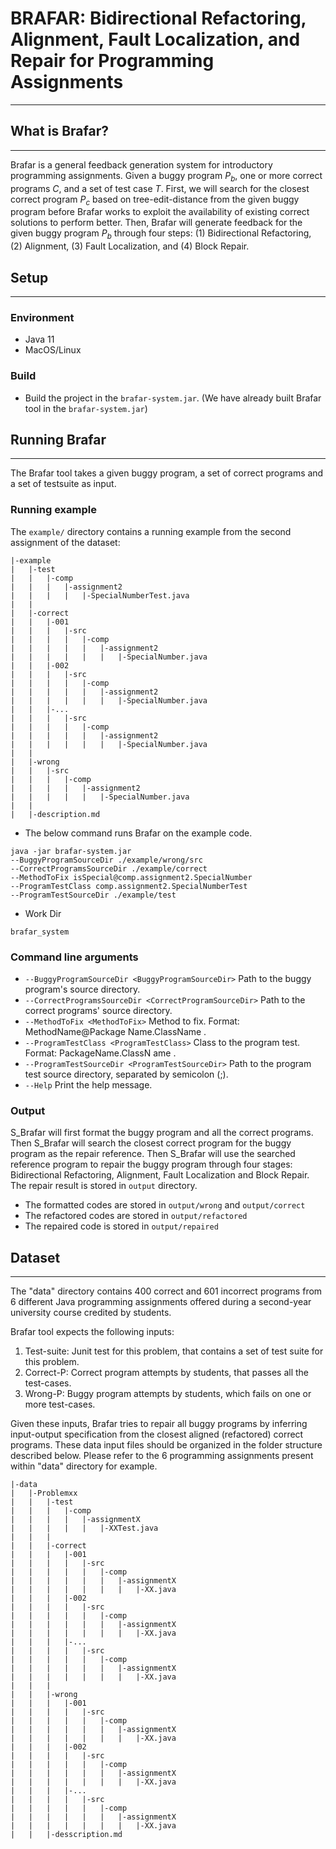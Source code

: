 # BRAFAR: Bidirectional Refactoring, Alignment, Fault Localization, and Repair for Programming Assignments

---
## What is Brafar?

---
Brafar is a general feedback generation system for introductory programming assignments. Given a buggy program $P_b$, one or more correct programs $C$, and a set of test case $T$. First, we will search for the closest correct program $P_c$ based on tree-edit-distance from the given buggy program before Brafar works to exploit the availability of existing correct solutions to perform better. Then, Brafar will generate feedback for the given buggy program $P_b$ through four steps: (1) Bidirectional Refactoring, (2) Alignment, (3) Fault Localization, and (4) Block Repair.

## Setup

---
###  Environment
* Java 11
* MacOS/Linux

### Build
* Build the project in the ```brafar-system.jar```.
  (We have already built Brafar tool in the ```brafar-system.jar```)

## Running Brafar

---
The Brafar tool takes a given buggy program, a set of correct programs and a set of testsuite as input. 

### Running example

The ```example/``` directory contains a running example from the second assignment of the dataset:
```
|-example
|   |-test
|   |   |-comp
|   |   |   |-assignment2
|   |   |   |   |-SpecialNumberTest.java
|   |   
|   |-correct
|   |   |-001
|   |   |   |-src
|   |   |   |   |-comp
|   |   |   |   |   |-assignment2
|   |   |   |   |   |   |-SpecialNumber.java
|   |   |-002
|   |   |   |-src
|   |   |   |   |-comp
|   |   |   |   |   |-assignment2
|   |   |   |   |   |   |-SpecialNumber.java
|   |   |-...
|   |   |   |-src
|   |   |   |   |-comp
|   |   |   |   |   |-assignment2
|   |   |   |   |   |   |-SpecialNumber.java
|   |
|   |-wrong
|   |   |-src
|   |   |   |-comp
|   |   |   |   |-assignment2
|   |   |   |   |   |-SpecialNumber.java
|   |
|   |-description.md
```

* The below command runs Brafar on the example code. 
```shell
java -jar brafar-system.jar 
--BuggyProgramSourceDir ./example/wrong/src
--CorrectProgramsSourceDir ./example/correct
--MethodToFix isSpecial@comp.assignment2.SpecialNumber
--ProgramTestClass comp.assignment2.SpecialNumberTest
--ProgramTestSourceDir ./example/test
```
* Work Dir
```
brafar_system
```

### Command line arguments
* ```--BuggyProgramSourceDir <BuggyProgramSourceDir>```         Path to the buggy
program's source
directory.
* ```--CorrectProgramsSourceDir <CorrectProgramSourceDir>```     Path to the
correct programs'
source directory.
* ```--MethodToFix <MethodToFix>```                            Method to fix.
Format:
MethodName@Package
Name.ClassName .
* ```--ProgramTestClass <ProgramTestClass>```               Class to the
program test.
Format:
PackageName.ClassN
ame .
* ```--ProgramTestSourceDir <ProgramTestSourceDir>```      Path to the
program test
source directory,
separated by
semicolon (;).
* ```--Help```                                              Print the help
  message.

### Output
S_Brafar will first format the buggy program and all the correct programs. Then S_Brafar will search the closest correct program for the buggy program as the repair reference. Then S_Brafar will use the searched reference program to repair the buggy program through four stages: Bidirectional Refactoring, Alignment, Fault Localization and Block Repair. The repair result is stored in ```output``` directory.
* The formatted codes are stored in ```output/wrong``` and ```output/correct```
* The refactored codes are stored in ```output/refactored```
* The repaired code is stored in ```output/repaired```

## Dataset

---
The "data" directory contains 400 correct and 601 incorrect programs from 6 different Java programming assignments offered during a second-year university course credited by students.

Brafar tool expects the following inputs:
1. Test-suite: Junit test for this problem, that contains a set of test suite for this problem.
2. Correct-P: Correct program attempts by students, that passes all the test-cases.
3. Wrong-P: Buggy program attempts by students, which fails on one or more test-cases.

Given these inputs, Brafar tries to repair all buggy programs by inferring input-output specification from the closest aligned (refactored) correct programs. These data input files should be organized in the folder structure described below. Please refer to the 6 programming assignments present within "data" directory for example.

```
|-data
|   |-Problemxx
|   |   |-test
|   |   |   |-comp
|   |   |   |   |-assignmentX
|   |   |   |   |   |-XXTest.java
|   |   |   
|   |   |-correct
|   |   |   |-001
|   |   |   |   |-src
|   |   |   |   |   |-comp
|   |   |   |   |   |   |-assignmentX
|   |   |   |   |   |   |   |-XX.java
|   |   |   |-002
|   |   |   |   |-src
|   |   |   |   |   |-comp
|   |   |   |   |   |   |-assignmentX
|   |   |   |   |   |   |   |-XX.java
|   |   |   |-...
|   |   |   |   |-src
|   |   |   |   |   |-comp
|   |   |   |   |   |   |-assignmentX
|   |   |   |   |   |   |   |-XX.java
|   |   |
|   |   |-wrong
|   |   |   |-001
|   |   |   |   |-src
|   |   |   |   |   |-comp
|   |   |   |   |   |   |-assignmentX
|   |   |   |   |   |   |   |-XX.java
|   |   |   |-002
|   |   |   |   |-src
|   |   |   |   |   |-comp
|   |   |   |   |   |   |-assignmentX
|   |   |   |   |   |   |   |-XX.java
|   |   |   |-...
|   |   |   |   |-src
|   |   |   |   |   |-comp
|   |   |   |   |   |   |-assignmentX
|   |   |   |   |   |   |   |-XX.java
|   |   |-desscription.md
```

